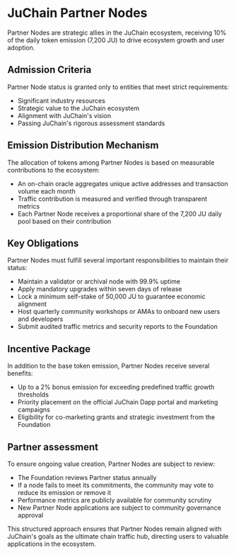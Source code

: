 # JuChain Partner Nodes

Partner Nodes are strategic allies in the JuChain ecosystem, receiving 10% of the daily token emission (7,200 JU) to drive ecosystem growth and user adoption.

## Admission Criteria

Partner Node status is granted only to entities that meet strict requirements:

* Significant industry resources
* Strategic value to the JuChain ecosystem
* Alignment with JuChain's vision
* Passing JuChain's rigorous assessment standards

## Emission Distribution Mechanism

The allocation of tokens among Partner Nodes is based on measurable contributions to the ecosystem:

* An on-chain oracle aggregates unique active addresses and transaction volume each month
* Traffic contribution is measured and verified through transparent metrics
* Each Partner Node receives a proportional share of the 7,200 JU daily pool based on their contribution

## Key Obligations

Partner Nodes must fulfill several important responsibilities to maintain their status:

* Maintain a validator or archival node with 99.9% uptime
* Apply mandatory upgrades within seven days of release
* Lock a minimum self-stake of 50,000 JU to guarantee economic alignment
* Host quarterly community workshops or AMAs to onboard new users and developers
* Submit audited traffic metrics and security reports to the Foundation

## Incentive Package

In addition to the base token emission, Partner Nodes receive several benefits:

* Up to a 2% bonus emission for exceeding predefined traffic growth thresholds
* Priority placement on the official JuChain Dapp portal and marketing campaigns
* Eligibility for co-marketing grants and strategic investment from the Foundation

## Partner assessment

To ensure ongoing value creation, Partner Nodes are subject to review:

* The Foundation reviews Partner status annually
* If a node fails to meet its commitments, the community may vote to reduce its emission or remove it
* Performance metrics are publicly available for community scrutiny
* New Partner Node applications are subject to community governance approval

This structured approach ensures that Partner Nodes remain aligned with JuChain's goals as the ultimate chain traffic hub, directing users to valuable applications in the ecosystem.
